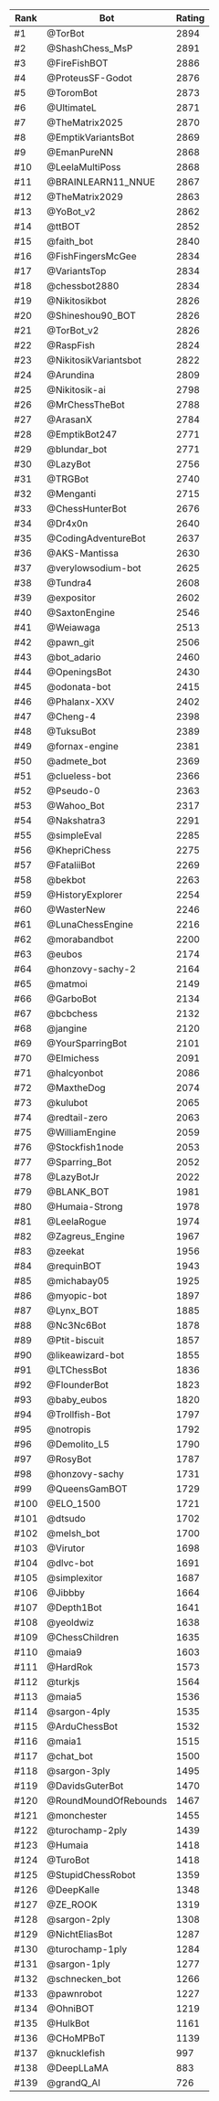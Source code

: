 Rank|Bot|Rating
-|-|-
#1|@TorBot|2894
#2|@ShashChess_MsP|2891
#3|@FireFishBOT|2886
#4|@ProteusSF-Godot|2876
#5|@ToromBot|2873
#6|@UltimateL|2871
#7|@TheMatrix2025|2870
#8|@EmptikVariantsBot|2869
#9|@EmanPureNN|2868
#10|@LeelaMultiPoss|2868
#11|@BRAINLEARN11_NNUE|2867
#12|@TheMatrix2029|2863
#13|@YoBot_v2|2862
#14|@ttBOT|2852
#15|@faith_bot|2840
#16|@FishFingersMcGee|2834
#17|@VariantsTop|2834
#18|@chessbot2880|2834
#19|@Nikitosikbot|2826
#20|@Shineshou90_BOT|2826
#21|@TorBot_v2|2826
#22|@RaspFish|2824
#23|@NikitosikVariantsbot|2822
#24|@Arundina|2809
#25|@Nikitosik-ai|2798
#26|@MrChessTheBot|2788
#27|@ArasanX|2784
#28|@EmptikBot247|2771
#29|@blundar_bot|2771
#30|@LazyBot|2756
#31|@TRGBot|2740
#32|@Menganti|2715
#33|@ChessHunterBot|2676
#34|@Dr4x0n|2640
#35|@CodingAdventureBot|2637
#36|@AKS-Mantissa|2630
#37|@verylowsodium-bot|2625
#38|@Tundra4|2608
#39|@expositor|2602
#40|@SaxtonEngine|2546
#41|@Weiawaga|2513
#42|@pawn_git|2506
#43|@bot_adario|2460
#44|@OpeningsBot|2430
#45|@odonata-bot|2415
#46|@Phalanx-XXV|2402
#47|@Cheng-4|2398
#48|@TuksuBot|2389
#49|@fornax-engine|2381
#50|@admete_bot|2369
#51|@clueless-bot|2366
#52|@Pseudo-0|2363
#53|@Wahoo_Bot|2317
#54|@Nakshatra3|2291
#55|@simpleEval|2285
#56|@KhepriChess|2275
#57|@FataliiBot|2269
#58|@bekbot|2263
#59|@HistoryExplorer|2254
#60|@WasterNew|2246
#61|@LunaChessEngine|2216
#62|@morabandbot|2200
#63|@eubos|2174
#64|@honzovy-sachy-2|2164
#65|@matmoi|2149
#66|@GarboBot|2134
#67|@bcbchess|2132
#68|@jangine|2120
#69|@YourSparringBot|2101
#70|@Elmichess|2091
#71|@halcyonbot|2086
#72|@MaxtheDog|2074
#73|@kulubot|2065
#74|@redtail-zero|2063
#75|@WilliamEngine|2059
#76|@Stockfish1node|2053
#77|@Sparring_Bot|2052
#78|@LazyBotJr|2022
#79|@BLANK_BOT|1981
#80|@Humaia-Strong|1978
#81|@LeelaRogue|1974
#82|@Zagreus_Engine|1967
#83|@zeekat|1956
#84|@requinBOT|1943
#85|@michabay05|1925
#86|@myopic-bot|1897
#87|@Lynx_BOT|1885
#88|@Nc3Nc6Bot|1878
#89|@Ptit-biscuit|1857
#90|@likeawizard-bot|1855
#91|@LTChessBot|1836
#92|@FlounderBot|1823
#93|@baby_eubos|1820
#94|@Trollfish-Bot|1797
#95|@notropis|1792
#96|@Demolito_L5|1790
#97|@RosyBot|1787
#98|@honzovy-sachy|1731
#99|@QueensGamBOT|1729
#100|@ELO_1500|1721
#101|@dtsudo|1702
#102|@melsh_bot|1700
#103|@Virutor|1698
#104|@dlvc-bot|1691
#105|@simplexitor|1687
#106|@Jibbby|1664
#107|@Depth1Bot|1641
#108|@yeoldwiz|1638
#109|@ChessChildren|1635
#110|@maia9|1603
#111|@HardRok|1573
#112|@turkjs|1564
#113|@maia5|1536
#114|@sargon-4ply|1535
#115|@ArduChessBot|1532
#116|@maia1|1515
#117|@chat_bot|1500
#118|@sargon-3ply|1495
#119|@DavidsGuterBot|1470
#120|@RoundMoundOfRebounds|1467
#121|@monchester|1455
#122|@turochamp-2ply|1439
#123|@Humaia|1418
#124|@TuroBot|1418
#125|@StupidChessRobot|1359
#126|@DeepKalle|1348
#127|@ZE_ROOK|1319
#128|@sargon-2ply|1308
#129|@NichtEliasBot|1287
#130|@turochamp-1ply|1284
#131|@sargon-1ply|1277
#132|@schnecken_bot|1266
#133|@pawnrobot|1227
#134|@OhniBOT|1219
#135|@HulkBot|1161
#136|@CHoMPBoT|1139
#137|@knucklefish|997
#138|@DeepLLaMA|883
#139|@grandQ_AI|726
